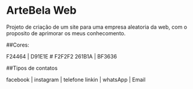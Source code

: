 # ArteBela Web
Projeto de criação de um site para uma empresa aleatoria da web, com o proposito de aprimorar os meus conhecomento.
 
##Cores:


F24464  |  D91E1E 
    # F2F2F2
261B1A  | BF3636 

##Tipos de contatos

 facebook | instagram | telefone 
 linkin | whatsApp | Email


